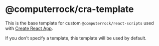 # @computerrock/cra-template

This is the base template for custom `@computerrock/react-scripts` used with [Create React App](https://github.com/facebook/create-react-app).

If you don't specify a template, this template will be used by default.
